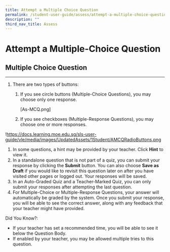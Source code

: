 ```yaml
---
title: Attempt a Multiple Choice Question
permalink: /student-user-guide/assess/attempt-a-multiple-choice-question/
description: ""
third_nav_title: Assess
---
```

<h1 id="attempt-a-multiple-choice-question">Attempt a Multiple-Choice Question</h1>
<h2 id="-multiple-choice-question-"><strong>Multiple Choice Question</strong></h2>
<hr>
<ol>
<li><p>There are two types of buttons:</p>
<ol>
<li><p>If you see circle buttons (Multiple-Choice Questions), you may choose only one response.</p>
<p> [As-MCQ.png]</p>
</li>
<li><p>If you see checkboxes (Multiple-Response Questions), you may choose one or more responses.</p>
</li>
</ol>
</li>
</ol>
<p>!<a href="https://docs.learning.moe.edu.sg/sls-user-guide/vle/media/images/UpdatedAssets/1Student/AMCQRadioButtons.png">https://docs.learning.moe.edu.sg/sls-user-guide/vle/media/images/UpdatedAssets/1Student/AMCQRadioButtons.png</a></p>
<ol>
<li>In some questions, a hint may be provided by your teacher. Click <strong>Hint</strong> to view it.</li>
<li>In a standalone question that is not part of a quiz, you can submit your response by clicking the <strong>Submit</strong> button. You can also choose <strong>Save as Draft</strong> if you would like to revisit this question later on after you have visited other pages or logged out. Your responses will be saved.</li>
<li>In an Auto-Graded Quiz and a Teacher-Marked Quiz, you can only submit your responses after attempting the last question.</li>
<li>For Multiple-Choice or Multiple-Response Questions, your answer will automatically be graded by the system. Once you submit your response, you will be able to see the correct answer, along with any feedback that your teacher might have provided.</li>
</ol>
<p>Did You Know?:</p>
<ul>
<li>If your teacher has set a recommended time, you will be able to see it below the Question Body.</li>
<li>If enabled by your teacher, you may be allowed multiple tries to this question.</li>
</ul>